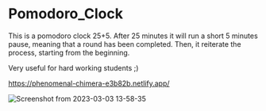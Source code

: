 # Pomodoro_Clock


This is a pomodoro clock 25+5. After 25 minutes it will run a short 5 minutes pause, meaning that a round has been completed. Then, it reiterate the process, starting from the beginning.

Very useful for hard working students ;)

https://phenomenal-chimera-e3b82b.netlify.app/

![Screenshot from 2023-03-03 13-58-35](https://user-images.githubusercontent.com/42500339/222714814-c9a9757b-7b93-48f2-bd35-58f1631f36ad.png)
